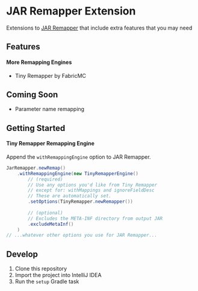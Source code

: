 # JAR Remapper Extension

Extensions to [JAR Remapper](https://github.com/pocolifo/jar-remapper) that include extra features that you may need

## Features

#### More Remapping Engines
- Tiny Remapper by FabricMC 


## Coming Soon
- Parameter name remapping

## Getting Started

#### Tiny Remapper Remapping Engine

Append the `withRemappingEngine` option to JAR Remapper. 

```java
JarRemapper.newRemap()
    .withRemappingEngine(new TinyRemapperEngine()
        // (required)
        // Use any options you'd like from Tiny Remapper
        // except for: withMappings and ignoreFieldDesc
        // These are automatically set.
        .setOptions(TinyRemapper.newRemapper())
        
        // (optional)
        // Excludes the META-INF directory from output JAR
        .excludeMetaInf()
    )
// ...whatever other options you use for JAR Remapper...
```

## Develop

1. Clone this repository
2. Import the project into IntelliJ IDEA
3. Run the `setup` Gradle task

